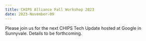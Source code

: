 ```yaml
---
title: CHIPS Alliance Fall Workshop 2023
date: 2023-November-09
---
```


Please join us for the next CHIPS Tech Update hosted at Google in Sunnyvale. Details to be forthcoming. 

